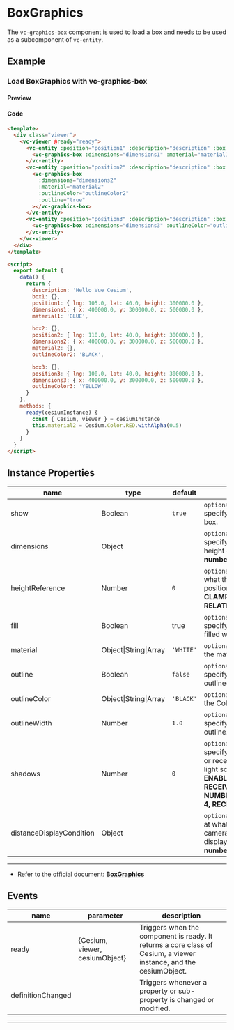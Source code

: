 # BoxGraphics

The `vc-graphics-box` component is used to load a box and needs to be used as a subcomponent of `vc-entity`.

## Example

### Load BoxGraphics with vc-graphics-box

#### Preview

<doc-preview>
  <template>
    <div class="viewer">
      <vc-viewer @ready="ready">
        <vc-entity :position="position1" :description="description" :box.sync="box1">
          <vc-graphics-box :dimensions="dimensions1" :material="material1"></vc-graphics-box>
        </vc-entity>
        <vc-entity :position="position2" :description="description" :box.sync="box2">
          <vc-graphics-box :dimensions="dimensions2" :material="material2" :outlineColor="outlineColor2" :outline="true"></vc-graphics-box>
        </vc-entity>
        <vc-entity :position="position3" :description="description" :box.sync="box3">
          <vc-graphics-box :dimensions="dimensions3" :outlineColor="outlineColor3" :fill="false" :outline="true"></vc-graphics-box>
        </vc-entity>
      </vc-viewer>
    </div>
  </template>

  <script>
    export default {
      data () {
        return {
          description: 'Hello Vue Cesium',
          box1: {},
          position1: { lng: 105.0, lat: 40.0, height: 300000.0 },
          dimensions1: { x: 400000.0, y: 300000.0, z: 500000.0 },
          material1: 'BLUE',

          box2: {},
          position2: { lng: 110.0, lat: 40.0, height: 300000.0 },
          dimensions2: { x: 400000.0, y: 300000.0, z: 500000.0 },
          material2: {},
          outlineColor2: 'BLACK',

          box3: {},
          position3: { lng: 100.0, lat: 40.0, height: 300000.0 },
          dimensions3: { x: 400000.0, y: 300000.0, z: 500000.0 },
          outlineColor3: 'YELLOW'
        }
      },
      methods: {
        ready (cesiumInstance) {
          const {Cesium, viewer} = cesiumInstance
          this.material2 = Cesium.Color.RED.withAlpha(0.5)
        }
      }
    }
  </script>
</doc-preview>

#### Code

```html
<template>
  <div class="viewer">
    <vc-viewer @ready="ready">
      <vc-entity :position="position1" :description="description" :box.sync="box1">
        <vc-graphics-box :dimensions="dimensions1" :material="material1"></vc-graphics-box>
      </vc-entity>
      <vc-entity :position="position2" :description="description" :box.sync="box2">
        <vc-graphics-box
          :dimensions="dimensions2"
          :material="material2"
          :outlineColor="outlineColor2"
          :outline="true"
        ></vc-graphics-box>
      </vc-entity>
      <vc-entity :position="position3" :description="description" :box.sync="box3">
        <vc-graphics-box :dimensions="dimensions3" :outlineColor="outlineColor3" :fill="false" :outline="true"></vc-graphics-box>
      </vc-entity>
    </vc-viewer>
  </div>
</template>

<script>
  export default {
    data() {
      return {
        description: 'Hello Vue Cesium',
        box1: {},
        position1: { lng: 105.0, lat: 40.0, height: 300000.0 },
        dimensions1: { x: 400000.0, y: 300000.0, z: 500000.0 },
        material1: 'BLUE',

        box2: {},
        position2: { lng: 110.0, lat: 40.0, height: 300000.0 },
        dimensions2: { x: 400000.0, y: 300000.0, z: 500000.0 },
        material2: {},
        outlineColor2: 'BLACK',

        box3: {},
        position3: { lng: 100.0, lat: 40.0, height: 300000.0 },
        dimensions3: { x: 400000.0, y: 300000.0, z: 500000.0 },
        outlineColor3: 'YELLOW'
      }
    },
    methods: {
      ready(cesiumInstance) {
        const { Cesium, viewer } = cesiumInstance
        this.material2 = Cesium.Color.RED.withAlpha(0.5)
      }
    }
  }
</script>
```

## Instance Properties

<!-- prettier-ignore -->
| name | type | default | description |
| ------------------------ | ------------- | ------- | -------------------------------------------------------------------------------------------------------- |
| show | Boolean | `true` | `optional` A boolean Property specifying the visibility of the box. |
| dimensions | Object | | `optional` A Cartesian3 Property specifying the length, width, and height of the box. **structure: { x: number, y: number, z: number }** |
| heightReference | Number | `0` | `optional` A Property specifying what the height from the entity position is relative to. **NONE: 0, CLAMP_TO_GROUND: 1, RELATIVE_TO_GROUND: 2** |
| fill | Boolean | true | `optional` A boolean Property specifying whether the box is filled with the provided material. |
| material | Object\|String\|Array | `'WHITE'` | `optional` A Property specifying the material used to fill the box. |
| outline | Boolean | `false` | `optional` A boolean Property specifying whether the box is outlined. |
| outlineColor | Object\|String\|Array | `'BLACK'` | `optional` A Property specifying the Color of the outline. |
| outlineWidth | Number | `1.0` | `optional` A numeric Property specifying the width of the outline. |
| shadows | Number | `0` | `optional` An enum Property specifying whether the box casts or receives shadows from each light source. **DISABLED: 0, ENABLED: 1, CAST_ONLY: 2, RECEIVE_ONLY: 3, NUMBER_OF_SHADOW_MODES: 4, RECEIVE_ONLY: 3** |
| distanceDisplayCondition | Object | | `optional` A Property specifying at what distance from the camera that this box will be displayed. **structure: { near: number, far: number }** |

---

- Refer to the official document: **[BoxGraphics](https://cesium.com/docs/cesiumjs-ref-doc/BoxGraphics.html)**

## Events

<!-- prettier-ignore -->
| name | parameter | description |
| ---- | --------- | ----------- |
| ready | {Cesium, viewer, cesiumObject} | Triggers when the component is ready. It returns a core class of Cesium, a viewer instance, and the cesiumObject. |
| definitionChanged | | Triggers whenever a property or sub-property is changed or modified. |

---
